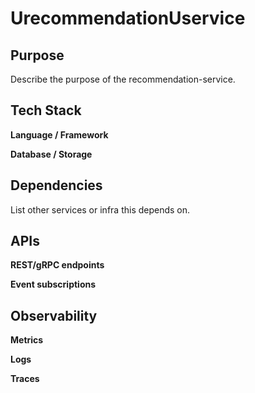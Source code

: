 # UrecommendationUservice

## Purpose
Describe the purpose of the recommendation-service.

## Tech Stack
**Language / Framework**

**Database / Storage**

## Dependencies
List other services or infra this depends on.

## APIs
**REST/gRPC endpoints**

**Event subscriptions**

## Observability
**Metrics**

**Logs**

**Traces**
